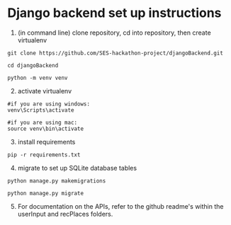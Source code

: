 # Django backend set up instructions
1. (in command line) clone repository, cd into repository, then create virtualenv
```
git clone https://github.com/SES-hackathon-project/djangoBackend.git
```
```
cd djangoBackend
```
```
python -m venv venv
```
2. activate virtualenv
```
#if you are using windows:
venv\Scripts\activate
```
```
#if you are using mac:
source venv\bin\activate
```
3. install requirements
```
pip -r requirements.txt
```
4. migrate to set up SQLite database tables
```
python manage.py makemigrations
```
```
python manage.py migrate
```
5. For documentation on the APIs, refer to the github readme's within the userInput and recPlaces folders.

